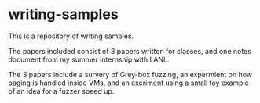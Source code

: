 # writing-samples

This is a repository of writing samples. 

The papers included consist of 3 papers written for classes, and one notes document from my summer internship with LANL.

The 3 papers include a survery of Grey-box fuzzing, an expermient on how paging is handled inside VMs, and an exeriment using a small toy example of an idea for a fuzzer speed up.
